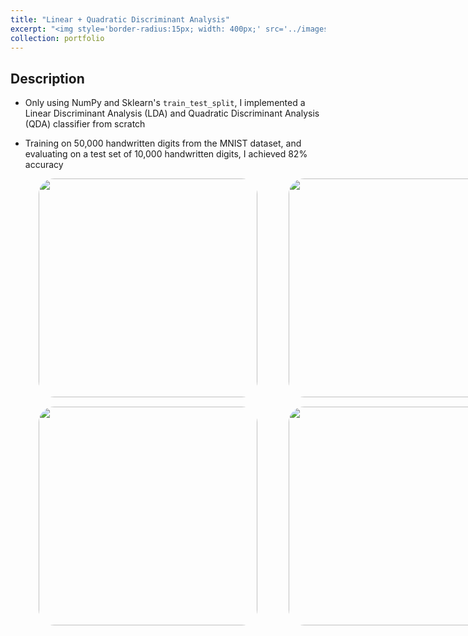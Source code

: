```yaml
---
title: "Linear + Quadratic Discriminant Analysis"
excerpt: "<img style='border-radius:15px; width: 400px;' src='../images/lda_qda.png'>"
collection: portfolio
---
```


## Description 

* Only using NumPy and Sklearn's `train_test_split`, I implemented a Linear Discriminant Analysis (LDA) and Quadratic Discriminant Analysis (QDA) classifier from scratch

* Training on 50,000 handwritten digits from the MNIST dataset, and evaluating on a test set of 10,000 handwritten digits, I achieved 82% accuracy

<div style = "display: grid; grid-template-columns: 350px 350px; grid-column-gap: 50px; row-gap: 5px; margin-left: 45px; align-items: end;">
    <div>
        <img style = "width: 350px; border-radius: 25px; margin-bottom: 10px;" src = '../img/err_LDA.png'>
    </div>
    <div>
        <img style = "width: 350px; border-radius: 25px; margin-bottom: 10px;" src = '../img/err_QDA.png'>
    </div>
     <div>
        <img style = "width: 350px; border-radius: 25px; margin-bottom: 10px;" src = '../img/lda_digit.png'>
    </div>
    <div>
        <img style = "width: 350px; border-radius: 25px; margin-bottom: 10px;" src = '../img/qda_digit.png'>
    </div>

</div>


